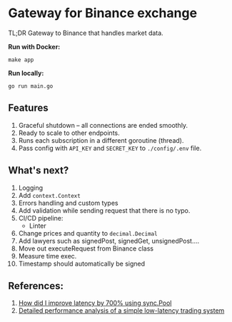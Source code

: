 # Gateway for Binance exchange

TL;DR Gateway to Binance that handles market data.


**Run with Docker:** 

```shell
make app
```

**Run locally:** 

```shell
go run main.go
```

## Features

1. Graceful shutdown – all connections are ended smoothly.
2. Ready to scale to other endpoints.
3. Runs each subscription in a different goroutine (thread).
4. Pass config with `API_KEY` and `SECRET_KEY` to `./config/.env` file.

## What's next?

1. Logging
2. Add `context.Context`
3. Errors handling and custom types
4. Add validation while sending request that there is no typo.
5. CI/CD pipeline:
   - Linter
6. Change prices and quantity to `decimal.Decimal`
7. Add lawyers such as signedPost, signedGet, unsignedPost....
8. Move out executeRequest from Binance class
9. Measure time exec.
10. Timestamp should automatically be signed

[//]: # (5. Make a full library of references for other libs )



## References:

1. [How did I improve latency by 700% using sync.Pool](https://www.akshaydeo.com/blog/2017/12/23/How-did-I-improve-latency-by-700-percent-using-syncPool/)
2. [Detailed performance analysis of a simple low-latency trading system](https://sissoftwarefactory.com/blog/detailed-performance-analysis-of-a-simple-low-latency-trading-system/)